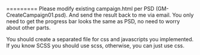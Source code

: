 =========
Please modify existing campaign.html per PSD (GM-CreateCampaign01.psd). 
And send the result back to me via email.
You only need to get the progress bar looks the same as PSD, no need to worry about other parts.

You should create a separated file for css and javascripts you implemented.
If you know SCSS you should use scss, otherwise, you can just use css.
